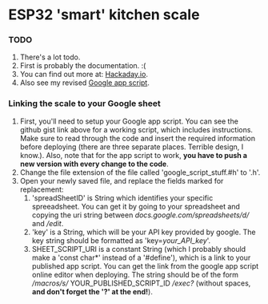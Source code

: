 # ESP32 'smart' kitchen scale

### TODO
1. There's a lot todo.
1. First is probably the documentation. :(
1. You can find out more at: [Hackaday.io](https://hackaday.io/project/164849-yet-another-smart-kitchen-scale).
1. Also see my revised [Google app script](https://gist.github.com/UriShX/e7182e1b6a151302f28b664d037c8b49).

### Linking the scale to your Google sheet
1. First, you'll need to setup your Google app script. You can see the github gist link above for a working script, which includes instructions. Make sure to read through the code and insert the required information before deploying (there are three separate places. Terrible design, I know.). Also, note that for the app script to work, **you have to push a new version with every change to the code**.
1. Change the file extension of the file called 'google_script_stuff.#h' to '.h'.
1. Open your newly saved file, and replace the fields marked for replacement:
    1. 'spreadSheetID' is String which identifies your specific spreeadsheet. You can get it by going to your spreadsheet and copying the uri string between *docs.google.com/spreadsheets/d/* and */edit*.
    1. 'key' is a String, which will be your API key provided by google. The key string should be formatted as 'key=*your_API_key*'.
    1. SHEET_SCRIPT_URI is a constant String (which I probably should make a 'const char*' instead of a '#define'), which is a link to your published app script. You can get the link from the google app script online editor when deploying. The string should be of the form */macros/s/* YOUR_PUBLISHED_SCRIPT_ID */exec?* (without spaces, **and don't forget the '?' at the end!**).